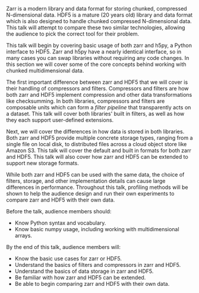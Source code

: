 Zarr is a modern library and data format for storing chunked, compressed N-dimensional data.
HDF5 is a mature (20 years old) library and data format which is also designed to handle chunked compressed N-dimensional data.
This talk will attempt to compare these two similar technologies, allowing the audience to pick the correct tool for their problem.

This talk will begin by covering basic usage of both zarr and h5py, a Python interface to HDF5.
Zarr and h5py have a nearly identical interface, so in many cases you can swap libraries without requiring any code changes.
In this section we will cover some of the core concepts behind working with chunked multidimensional data.

The first important difference between zarr and HDF5 that we will cover is their handling of compressors and filters.
Compressors and filters are how both zarr and HDF5 implement compression and other data transformations like checksumming.
In both libraries, compressors and filters are composable units which can form a _filter pipeline_ that transparently acts on a dataset.
This talk will cover both libraries' built in filters, as well as how they each support user-defined extensions.

Next, we will cover the differences in how data is stored in both libraries.
Both zarr and HDF5 provide multiple concrete storage types, ranging from a single file on local disk, to distributed files across a cloud object store like Amazon S3.
This talk will cover the default and built in formats for both zarr and HDF5.
This talk will also cover how zarr and HDF5 can be extended to support new storage formats.

While both zarr and HDF5 can be used with the same data, the choice of filters, storage, and other implementation details can cause large differences in performance.
Throughout this talk, profiling methods will be shown to help the audience design and run their own experiments to compare zarr and HDF5 with their own data.

Before the talk, audience members should:

- Know Python syntax and vocabulary.
- Know basic numpy usage, including working with multidimensional arrays.

By the end of this talk, audience members will:

- Know the basic use cases for zarr or HDF5.
- Understand the basics of filters and compressors in zarr and HDF5.
- Understand the basics of data storage in zarr and HDF5.
- Be familiar with how zarr and HDF5 can be extended.
- Be able to begin comparing zarr and HDF5 with their own data.
